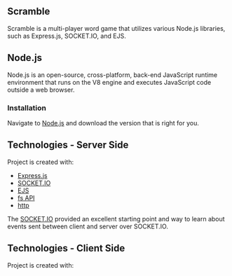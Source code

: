 ## Scramble
Scramble is a multi-player word game that utilizes various Node.js libraries,
such as Express.js, SOCKET.IO, and EJS.

## Node.js
Node.js is an open-source, cross-platform, back-end JavaScript runtime
environment that runs on the V8 engine and executes JavaScript code
outside a web browser.

### Installation
Navigate to [Node.js](https://nodejs.org/en/) and download the version
that is right for you.

## Technologies - Server Side
Project is created with:
- [Express.js](https://expressjs.com/)
- [SOCKET.IO](https://socket.io/)
- [EJS](https://ejs.co/)
- [fs API](https://nodejs.org/api/fs.html)
- [http](https://nodejs.org/api/http.html)

The [SOCKET.IO](https://github.com/socketio/chat-example) provided an excellent starting point and
way to learn about events sent between client and server over SOCKET.IO.

## Technologies - Client Side
Project is created with:
